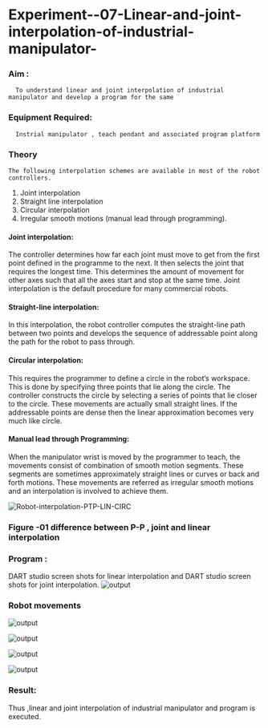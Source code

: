 # Experiment--07-Linear-and-joint-interpolation-of-industrial-manipulator-

### Aim :
      To understand linear and joint interpolation of industrial manipulator and develop a program for the same 
      
### Equipment Required: 
      Instrial manipulator , teach pendant and associated program platform 
      
### Theory 
    The following interpolation schemes are available in most of the robot controllers.
1. Joint interpolation
2. Straight line interpolation
3. Circular interpolation
4. Irregular smooth motions (manual lead through programming).
#### Joint interpolation: 
The controller determines how far each joint must move to get from the first point defined in the programme to the next. It then selects the joint that
requires the longest time. This determines the amount of movement for other axes such that all the axes start and stop at the same time. Joint interpolation is the default procedure for many commercial robots.

#### Straight-line interpolation: 
In this interpolation, the robot controller computes the straight-line path between two points and develops the sequence of addressable point along the path for the robot to pass through.

#### Circular interpolation: 
This requires the programmer to define a circle in the
robot’s workspace. This is done by specifying three points that lie along the circle. The controller constructs the circle by selecting a series of points that lie closer to the circle. These movements are actually small straight lines. If the addressable points are dense then the linear approximation becomes very much like circle.


#### Manual lead through Programming: 
When the manipulator wrist is moved by the programmer to teach, the movements consist of combination of smooth motion segments. These segments are sometimes approximately straight lines or curves or back and forth motions. These movements are referred as irregular smooth motions and an interpolation is involved to achieve them.




![Robot-interpolation-PTP-LIN-CIRC](https://user-images.githubusercontent.com/36288975/201615171-d0886aaa-8220-4b0c-8a1d-3d8a5c69c76a.png)

### Figure -01 difference between P-P , joint and linear interpolation 


### Program : 
DART studio screen shots for linear interpolation and DART studio screen shots for joint interpolation. 
![output](https://github.com/RuchithaReddy28/Experiment--07-Linear-and-joint-interpolation-of-industrial-manipulator-/blob/main/robo1.png?raw=true)

### Robot movements 
![output](https://github.com/RuchithaReddy28/Experiment--07-Linear-and-joint-interpolation-of-industrial-manipulator-/blob/main/robo2.png?raw=true)

![output](https://github.com/RuchithaReddy28/Experiment--07-Linear-and-joint-interpolation-of-industrial-manipulator-/blob/main/robo3.png?raw=true)

![output](https://github.com/RuchithaReddy28/Experiment--07-Linear-and-joint-interpolation-of-industrial-manipulator-/blob/main/robo4.png?raw=true)

![output](https://github.com/RuchithaReddy28/Experiment--07-Linear-and-joint-interpolation-of-industrial-manipulator-/blob/main/robo5.png?raw=true)

### Result: 
Thus ,linear and joint interpolation of industrial manipulator and program is executed.
